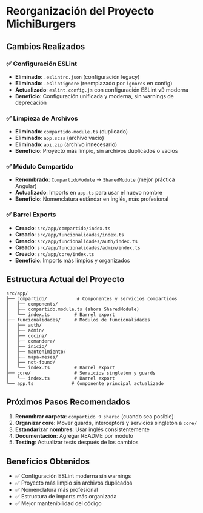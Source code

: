 # Reorganización del Proyecto MichiBurgers

## Cambios Realizados

### ✅ Configuración ESLint

- **Eliminado**: `.eslintrc.json` (configuración legacy)
- **Eliminado**: `.eslintignore` (reemplazado por `ignores` en config)
- **Actualizado**: `eslint.config.js` con configuración ESLint v9 moderna
- **Beneficio**: Configuración unificada y moderna, sin warnings de deprecación

### ✅ Limpieza de Archivos

- **Eliminado**: `compartido-module.ts` (duplicado)
- **Eliminado**: `app.scss` (archivo vacío)
- **Eliminado**: `api.zip` (archivo innecesario)
- **Beneficio**: Proyecto más limpio, sin archivos duplicados o vacíos

### ✅ Módulo Compartido

- **Renombrado**: `CompartidoModule` → `SharedModule` (mejor práctica Angular)
- **Actualizado**: Imports en `app.ts` para usar el nuevo nombre
- **Beneficio**: Nomenclatura estándar en inglés, más profesional

### ✅ Barrel Exports

- **Creado**: `src/app/compartido/index.ts`
- **Creado**: `src/app/funcionalidades/index.ts`
- **Creado**: `src/app/funcionalidades/auth/index.ts`
- **Creado**: `src/app/funcionalidades/admin/index.ts`
- **Creado**: `src/app/core/index.ts`
- **Beneficio**: Imports más limpios y organizados

## Estructura Actual del Proyecto

```
src/app/
├── compartido/           # Componentes y servicios compartidos
│   ├── components/
│   ├── compartido.module.ts (ahora SharedModule)
│   └── index.ts         # Barrel export
├── funcionalidades/     # Módulos de funcionalidades
│   ├── auth/
│   ├── admin/
│   ├── cocina/
│   ├── comandera/
│   ├── inicio/
│   ├── mantenimiento/
│   ├── mapa-meses/
│   ├── not-found/
│   └── index.ts         # Barrel export
├── core/                # Servicios singleton y guards
│   └── index.ts         # Barrel export
└── app.ts              # Componente principal actualizado
```

## Próximos Pasos Recomendados

1. **Renombrar carpeta**: `compartido` → `shared` (cuando sea posible)
2. **Organizar core**: Mover guards, interceptors y servicios singleton a `core/`
3. **Estandarizar nombres**: Usar inglés consistentemente
4. **Documentación**: Agregar README por módulo
5. **Testing**: Actualizar tests después de los cambios

## Beneficios Obtenidos

- ✅ Configuración ESLint moderna sin warnings
- ✅ Proyecto más limpio sin archivos duplicados
- ✅ Nomenclatura más profesional
- ✅ Estructura de imports más organizada
- ✅ Mejor mantenibilidad del código
